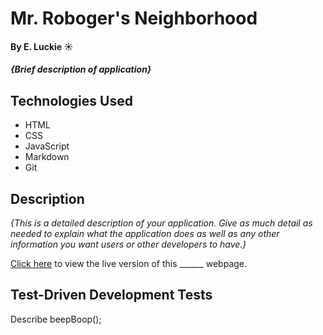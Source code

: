 # Mr. Roboger's Neighborhood

#### By E. Luckie ☀️

#### _{Brief description of application}_

## Technologies Used

* HTML
* CSS
* JavaScript
* Markdown
* Git

## Description

_{This is a detailed description of your application. Give as much detail as needed to explain what the application does as well as any other information you want users or other developers to have.}_

[Click here](https://eluckie.github.io/_______/) to view the live version of this ______ webpage.

## Test-Driven Development Tests
Describe beepBoop();